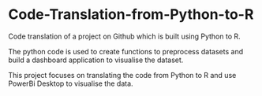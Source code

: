 # Code-Translation-from-Python-to-R
Code translation of a project on Github which is built using Python to R.

The python code is used to create functions to preprocess datasets and build a dashboard application to visualise the dataset.  

This project focuses on translating the code from Python to R and use PowerBi Desktop to visualise the data.
